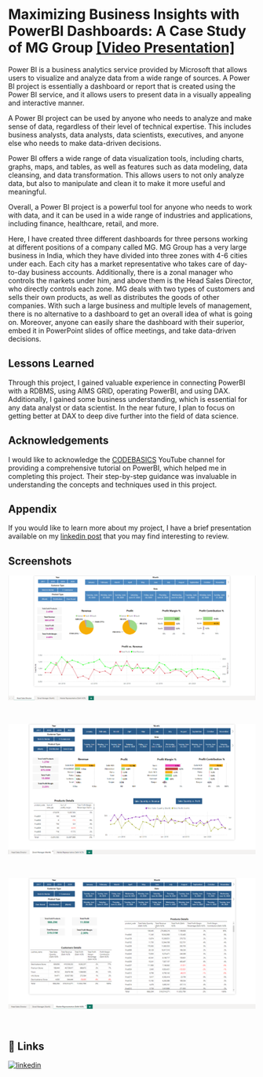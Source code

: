 # Maximizing Business Insights with PowerBI Dashboards: A Case Study of MG Group [[Video Presentation]](https://www.linkedin.com/)

Power BI is a business analytics service provided by Microsoft that allows users to visualize and analyze data from a wide range of sources. A Power BI project is essentially a dashboard or report that is created using the Power BI service, and it allows users to present data in a visually appealing and interactive manner.

A Power BI project can be used by anyone who needs to analyze and make sense of data, regardless of their level of technical expertise. This includes business analysts, data analysts, data scientists, executives, and anyone else who needs to make data-driven decisions.

Power BI offers a wide range of data visualization tools, including charts, graphs, maps, and tables, as well as features such as data modeling, data cleansing, and data transformation. This allows users to not only analyze data, but also to manipulate and clean it to make it more useful and meaningful.

Overall, a Power BI project is a powerful tool for anyone who needs to work with data, and it can be used in a wide range of industries and applications, including finance, healthcare, retail, and more.

Here, I have created three different dashboards for three persons working at different positions of a company called MG. MG Group has a very large business in India, which they have divided into three zones with 4-6 cities under each. Each city has a market representative who takes care of day-to-day business accounts. Additionally, there is a zonal manager who controls the markets under him, and above them is the Head Sales Director, who directly controls each zone. MG deals with two types of customers and sells their own products, as well as distributes the goods of other companies. With such a large business and multiple levels of management, there is no alternative to a dashboard to get an overall idea of what is going on. Moreover, anyone can easily share the dashboard with their superior, embed it in PowerPoint slides of office meetings, and take data-driven decisions.


## Lessons Learned

Through this project, I gained valuable experience in connecting PowerBI with a RDBMS, using AIMS GRID, operating PowerBI, and using DAX. Additionally, I gained some business understanding, which is essential for any data analyst or data scientist. In the near future, I plan to focus on getting better at DAX to deep dive further into the field of data science. 


## Acknowledgements

I would like to acknowledge the [CODEBASICS](https://www.youtube.com/@codebasics/) YouTube channel for providing a comprehensive tutorial on PowerBI, which helped me in completing this project. Their step-by-step guidance was invaluable in understanding the concepts and techniques used in this project.


## Appendix

If you would like to learn more about my project, I have a brief presentation available on my [linkedin post](https://www.linkedin.com/) that you may find interesting to review.


## Screenshots

![Screenshot of Dashboard for Head sales Director](https://github.com/dipu1591/PowerBI_project_MG_sales_insights/blob/main/SS%201.PNG)

<br/>

![Screenshot of Dashboard for Zonal Manager](https://github.com/dipu1591/PowerBI_project_MG_sales_insights/blob/main/SS%202.PNG)

<br/>

![Screenshot of Dashboard for Market Representative](https://github.com/dipu1591/PowerBI_project_MG_sales_insights/blob/main/SS%203.PNG)

<br/>


## 🔗 Links
[![linkedin](https://img.shields.io/badge/linkedin-0A66C2?style=for-the-badge&logo=linkedin&logoColor=white)](https://www.linkedin.com/in/dipu1591/)
